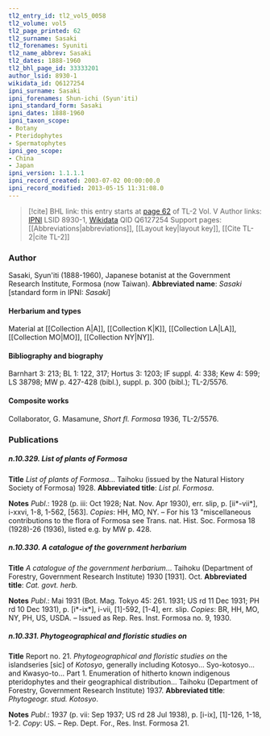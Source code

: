 ```yaml
---
tl2_entry_id: tl2_vol5_0058
tl2_volume: vol5
tl2_page_printed: 62
tl2_surname: Sasaki
tl2_forenames: Syuniti
tl2_name_abbrev: Sasaki
tl2_dates: 1888-1960
tl2_bhl_page_id: 33333201
author_lsid: 8930-1
wikidata_id: Q6127254
ipni_surname: Sasaki
ipni_forenames: Shun-ichi (Syun'iti)
ipni_standard_form: Sasaki
ipni_dates: 1888-1960
ipni_taxon_scope: 
- Botany
- Pteridophytes
- Spermatophytes
ipni_geo_scope: 
- China
- Japan
ipni_version: 1.1.1.1
ipni_record_created: 2003-07-02 00:00:00.0
ipni_record_modified: 2013-05-15 11:31:08.0
---
```


> [!cite] BHL link: this entry starts at [page 62](https://www.biodiversitylibrary.org/page/33333201) of TL-2 Vol. V
> Author links: [IPNI](https://www.ipni.org/a/8930-1) LSID 8930-1, [Wikidata](https://www.wikidata.org/wiki/Q6127254) QID Q6127254
> Support pages: [[Abbreviations|abbreviations]], [[Layout key|layout key]], [[Cite TL-2|cite TL-2]]

### Author

Sasaki, Syun'iti (1888-1960), Japanese botanist at the Government Research Institute, Formosa (now Taiwan). 
**Abbreviated name**: *Sasaki* \[standard form in IPNI: *Sasaki*\]

#### Herbarium and types

Material at [[Collection A|A]], [[Collection K|K]], [[Collection LA|LA]], [[Collection MO|MO]], [[Collection NY|NY]].

#### Bibliography and biography

Barnhart 3: 213; BL 1: 122, 317; Hortus 3: 1203; IF suppl. 4: 338; Kew 4: 599; LS 38798; MW p. 427-428 (bibl.), suppl. p. 300 (bibl.); TL-2/5576.

#### Composite works

Collaborator, G. Masamune, *Short fl. Formosa* 1936, TL-2/5576.

### Publications

##### n.10.329. List of plants of Formosa

**Title**
*List of plants of Formosa*... Taihoku (issued by the Natural History Society of Formosa) 1928.
**Abbreviated title**: *List pl. Formosa*.

**Notes**
*Publ*.: 1928 (p. iii: Oct 1928; Nat. Nov. Apr 1930), err. slip, p. \[ii\*-vii\*\], i-xxvi, 1-8, 1-562, \[563\]. *Copies*: HH, MO, NY. – For his 13 "miscellaneous contributions to the flora of Formosa see Trans. nat. Hist. Soc. Formosa 18 (1928)-26 (1936), listed e.g. by MW p. 428.

##### n.10.330. A catalogue of the government herbarium

**Title**
*A catalogue of the government herbarium*... Taihoku (Department of Forestry, Government Research Institute) 1930 \[1931\]. Oct.
**Abbreviated title**: *Cat. govt. herb.*

**Notes**
*Publ*.: Mai 1931 (Bot. Mag. Tokyo 45: 261. 1931; US rd 11 Dec 1931; PH rd 10 Dec 1931), p. \[i\*-ix\*\], i-vii, \[1\]-592, \[1-4\], err. slip. *Copies*: BR, HH, MO, NY, PH, US, USDA. – Issued as Rep. Res. Inst. Formosa no. 9, 1930.

##### n.10.331. Phytogeographical and floristic studies on

**Title**
Report no. 21. *Phytogeographical and floristic studies on* the islandseries \[sic\] of *Kotosyo*, generally including Kotosyo... Syo-kotosyo... and Kwasyo-to... Part 1. Enumeration of hitherto known indigenous pteridophytes and their geographical distribution... Taihoku (Department of Forestry, Government Research Institute) 1937.
**Abbreviated title**: *Phytogeogr. stud. Kotosyo*.

**Notes**
*Publ*.: 1937 (p. vii: Sep 1937; US rd 28 Jul 1938), p. \[i-ix\], \[1\]-126, 1-18, 1-2. *Copy*: US.
– Rep. Dept. For., Res. Inst. Formosa 21.

